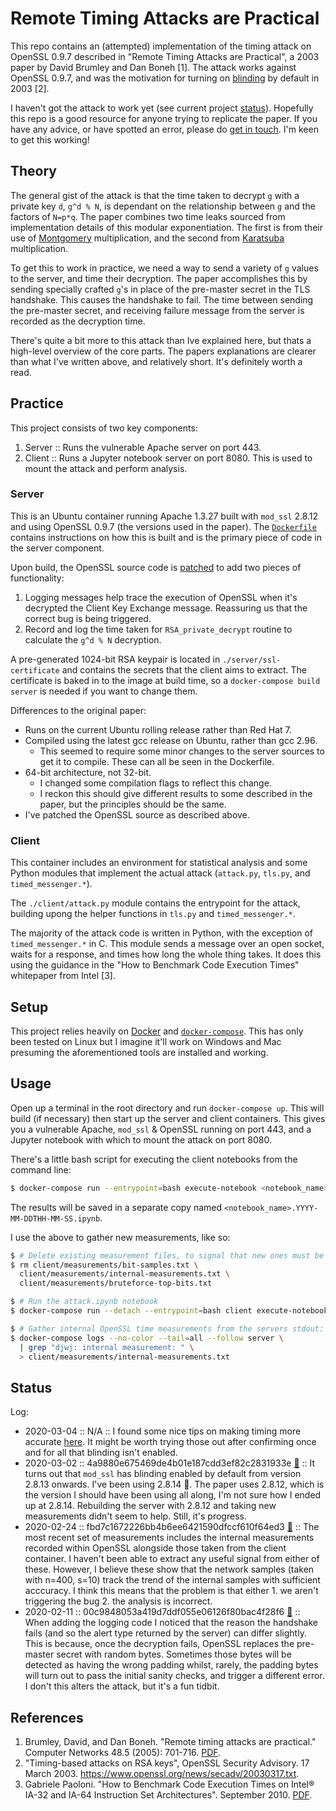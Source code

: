 # Remote Timing Attacks are Practical
This repo contains an (attempted) implementation of the timing attack on OpenSSL 0.9.7 described in "Remote Timing Attacks are Practical", a 2003 paper by David Brumley and Dan Boneh [1]. The attack works against OpenSSL 0.9.7, and was the motivation for turning on [blinding](https://en.wikipedia.org/wiki/Blinding_\(cryptography\)) by default in 2003 [2].  

I haven't got the attack to work yet (see current project [status](#status)). Hopefully this repo is a good resource for anyone trying to replicate the paper. If you have any advice, or have spotted an error, please do [get in touch](https://daniel.wilshirejones.com/contact.html). I'm keen to get this working! 

## Theory
The general gist of the attack is that the time taken to decrypt `g` with a private key `d`, `g^d % N`, is dependant on the relationship between `g` and the factors of `N=p*q`. The paper combines two time leaks sourced from implementation details of this modular exponentiation. The first is from their use of [Montgomery](https://en.wikipedia.org/wiki/Montgomery_modular_multiplication) multiplication, and the second from [Karatsuba](https://en.wikipedia.org/wiki/Karatsuba_algorithm) multiplication.

To get this to work in practice, we need a way to send a variety of `g` values to the server, and time their decryption. The paper accomplishes this by sending specially crafted `g`'s in place of the pre-master secret in the TLS handshake. This causes the handshake to fail. The time between sending the pre-master secret, and receiving failure message from the server is recorded as the decryption time.

There's quite a bit more to this attack than Ive explained here, but thats a high-level overview of the core parts. The papers explanations are clearer than what I've written above, and relatively short. It's definitely worth a read.

## Practice
This project consists of two key components:
  1. Server :: Runs the vulnerable Apache server on port 443.
  2. Client :: Runs a Jupyter notebook server on port 8080. This is used to mount the attack and perform analysis.

### Server
This is an Ubuntu container running Apache 1.3.27 built with `mod_ssl` 2.8.12 and using OpenSSL 0.9.7 (the versions used in the paper). The [`Dockerfile`](./server/Dockerfile) contains instructions on how this is built and is the primary piece of code in the server component.

Upon build, the OpenSSL source code is [patched](.server/djwj-openssl-patch) to add two pieces of functionality:

  1. Logging messages help trace the execution of OpenSSL when it's decrypted the Client Key Exchange message. Reassuring us that the correct bug is being triggered.
  2. Record and log the time taken for `RSA_private_decrypt` routine to calculate the `g^d % N` decryption.

A pre-generated 1024-bit RSA keypair is located in `./server/ssl-certificate` and contains the secrets that the client aims to extract. The certificate is baked in to the image at build time, so a `docker-compose build server` is needed if you want to change them.

Differences to the original paper:
  - Runs on the current Ubuntu rolling release rather than Red Hat 7.
  - Compiled using the latest gcc release on Ubuntu, rather than gcc 2.96.
    - This seemed to require some minor changes to the server sources to get it to compile. These can all be seen in the Dockerfile.
  - 64-bit architecture, not 32-bit.
    - I changed some compilation flags to reflect this change.
    - I reckon this should give different results to some described in the paper, but the principles should be the same.
  - I've patched the OpenSSL source as described above.

### Client
This container includes an environment for statistical analysis and some Python modules that implement the actual attack (`attack.py`, `tls.py`, and `timed_messenger.*`).

The `./client/attack.py` module contains the entrypoint for the attack, building upong the helper functions in `tls.py` and `timed_messenger.*`.

The majority of the attack code is written in Python, with the exception of `timed_messenger.*` in C. This module sends a message over an open socket, waits for a response, and times how long the whole thing takes. It does this using the guidance in the "How to Benchmark Code Execution Times" whitepaper from Intel [3].

## Setup
This project relies heavily on [Docker](https://www.docker.com) and [`docker-compose`](http://docs.docker.com/compose/install). This has only been tested on Linux but I imagine it'll work on Windows and Mac presuming the aforementioned tools are installed and working.

## Usage
Open up a terminal in the root directory and run `docker-compose up`. This will build (if necessary) then start up the server and client containers. This gives you a vulnerable Apache, `mod_ssl` & OpenSSL running on port 443, and a Jupyter notebook with which to mount the attack on port 8080.

There's a little bash script for executing the client notebooks from the command line:
```sh
$ docker-compose run --entrypoint=bash execute-notebook <notebook_name>
```

The results will be saved in a separate copy named `<notebook_name>.YYYY-MM-DDTHH-MM-SS.ipynb`.

I use the above to gather new measurements, like so:

```sh
$ # Delete existing measurement files, to signal that new ones must be generated
$ rm client/measurements/bit-samples.txt \
  client/measurements/internal-measurements.txt \
  client/measurements/bruteforce-top-bits.txt

$ # Run the attack.ipynb notebook
$ docker-compose run --detach --entrypoint=bash client execute-notebook attack

$ # Gather internal OpenSSL time measurements from the servers stdout:
$ docker-compose logs --no-color --tail=all --follow server \
  | grep "djwj: internal measurement: " \
  > client/measurements/internal-measurements.txt
```

## Status
Log:
  * 2020-03-04 :: N/A :: I found some nice tips on making timing more accurate [here](https://github.com/mimoo/timing_attack_ecdsa_tls/tree/master/setup/client). It might be worth trying those out after confirming once and for all that blinding isn't enabled.
  * 2020-03-02 :: 4a9880e675469de4b01e187cdd3ef82c2831933e [🔗](https://github.com/dj311/remote-timing-attacks-are-practical/commit/4a9880e675469de4b01e187cdd3ef82c2831933e) :: It turns out that `mod_ssl` has blinding enabled by default from version 2.8.13 onwards. I've been using 2.8.14 🤦. The paper uses 2.8.12, which is the version I should have been using all along, I'm not sure how I ended up at 2.8.14. Rebuilding the server with 2.8.12 and taking new measurements didn't seem to help. Still, it's progress.
  * 2020-02-24 :: fbd7c1672226bb4b6ee6421590dfccf610f64ed3 [🔗](https://github.com/dj311/remote-timing-attacks-are-practical/commit/fbd7c1672226bb4b6ee6421590dfccf610f64ed3) :: The most recent set of measurements includes the internal measurements recorded within OpenSSL alongside those taken from the client container. I haven't been able to extract any useful signal from either of these. However, I believe these show that the network samples (taken with n=400, s=10) track the trend of the internal samples with sufficient acccuracy. I think this means that the problem is that either 1. we aren't triggering the bug 2. the analysis is incorrect.
  * 2020-02-11 :: 00c9848053a419d7ddf055e06126f80bac4f28f6 [🔗](https://github.com/dj311/remote-timing-attacks-are-practical/commit/00c9848053a419d7ddf055e06126f80bac4f28f6) :: When adding the logging code I noticed that the reason the handshake fails (and so the alert type returned by the server) can differ slightly. This is because, once the decryption fails, OpenSSL replaces the pre-master secret with random bytes. Sometimes those bytes will be detected as having the wrong padding whilst, rarely, the padding bytes will turn out to pass the initial sanity checks, and trigger a different error. I don't this alters the attack, but it's a fun tidbit.

## References
  1. Brumley, David, and Dan Boneh. "Remote timing attacks are practical." Computer Networks 48.5 (2005): 701-716. [PDF](https://crypto.stanford.edu/~dabo/papers/ssl-timing.pdf).
  2. "Timing-based attacks on RSA keys", OpenSSL Security Advisory. 17 March 2003. https://www.openssl.org/news/secadv/20030317.txt.
  3. Gabriele Paoloni. "How to Benchmark Code Execution Times on Intel® IA-32 and IA-64 Instruction Set Architectures". September 2010. [PDF](https://www.intel.com/content/dam/www/public/us/en/documents/white-papers/ia-32-ia-64-benchmark-code-execution-paper.pdf).

